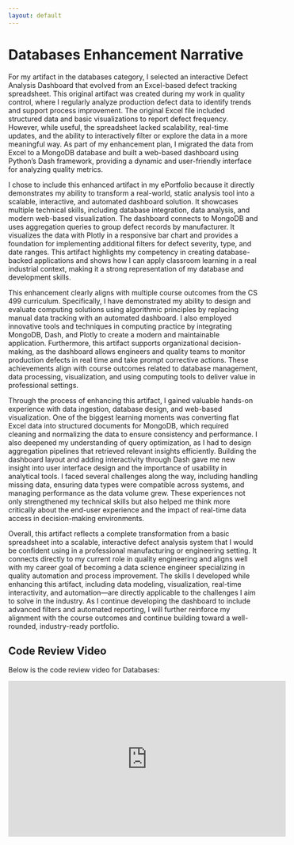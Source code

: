 ```yaml
---
layout: default
---
```


# Databases Enhancement Narrative

For my artifact in the databases category, I selected an interactive Defect Analysis Dashboard that evolved from an Excel-based defect tracking spreadsheet. This original artifact was created during my work in quality control, where I regularly analyze production defect data to identify trends and support process improvement. The original Excel file included structured data and basic visualizations to report defect frequency. However, while useful, the spreadsheet lacked scalability, real-time updates, and the ability to interactively filter or explore the data in a more meaningful way. As part of my enhancement plan, I migrated the data from Excel to a MongoDB database and built a web-based dashboard using Python’s Dash framework, providing a dynamic and user-friendly interface for analyzing quality metrics.

I chose to include this enhanced artifact in my ePortfolio because it directly demonstrates my ability to transform a real-world, static analysis tool into a scalable, interactive, and automated dashboard solution. It showcases multiple technical skills, including database integration, data analysis, and modern web-based visualization. The dashboard connects to MongoDB and uses aggregation queries to group defect records by manufacturer. It visualizes the data with Plotly in a responsive bar chart and provides a foundation for implementing additional filters for defect severity, type, and date ranges. This artifact highlights my competency in creating database-backed applications and shows how I can apply classroom learning in a real industrial context, making it a strong representation of my database and development skills.

This enhancement clearly aligns with multiple course outcomes from the CS 499 curriculum. Specifically, I have demonstrated my ability to design and evaluate computing solutions using algorithmic principles by replacing manual data tracking with an automated dashboard. I also employed innovative tools and techniques in computing practice by integrating MongoDB, Dash, and Plotly to create a modern and maintainable application. Furthermore, this artifact supports organizational decision-making, as the dashboard allows engineers and quality teams to monitor production defects in real time and take prompt corrective actions. These achievements align with course outcomes related to database management, data processing, visualization, and using computing tools to deliver value in professional settings.

Through the process of enhancing this artifact, I gained valuable hands-on experience with data ingestion, database design, and web-based visualization. One of the biggest learning moments was converting flat Excel data into structured documents for MongoDB, which required cleaning and normalizing the data to ensure consistency and performance. I also deepened my understanding of query optimization, as I had to design aggregation pipelines that retrieved relevant insights efficiently. Building the dashboard layout and adding interactivity through Dash gave me new insight into user interface design and the importance of usability in analytical tools. I faced several challenges along the way, including handling missing data, ensuring data types were compatible across systems, and managing performance as the data volume grew. These experiences not only strengthened my technical skills but also helped me think more critically about the end-user experience and the impact of real-time data access in decision-making environments.

Overall, this artifact reflects a complete transformation from a basic spreadsheet into a scalable, interactive defect analysis system that I would be confident using in a professional manufacturing or engineering setting. It connects directly to my current role in quality engineering and aligns well with my career goal of becoming a data science engineer specializing in quality automation and process improvement. The skills I developed while enhancing this artifact, including data modeling, visualization, real-time interactivity, and automation—are directly applicable to the challenges I aim to solve in the industry. As I continue developing the dashboard to include advanced filters and automated reporting, I will further reinforce my alignment with the course outcomes and continue building toward a well-rounded, industry-ready portfolio.

## Code Review Video

Below is the code review video for Databases:

<iframe width="560" height="315" src="https://www.youtube.com/embed/dXg7A76T2cQ?si=OCopSL4TLCvRJXZu" title="Code Review Databases - Reese Hinojosa" frameborder="0" allow="accelerometer; autoplay; clipboard-write; encrypted-media; gyroscope; picture-in-picture; web-share" referrerpolicy="strict-origin-when-cross-origin" allowfullscreen></iframe>
